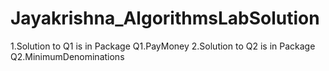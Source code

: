 # Jayakrishna_AlgorithmsLabSolution
1.Solution to Q1 is in Package Q1.PayMoney
2.Solution to Q2 is in Package Q2.MinimumDenominations
